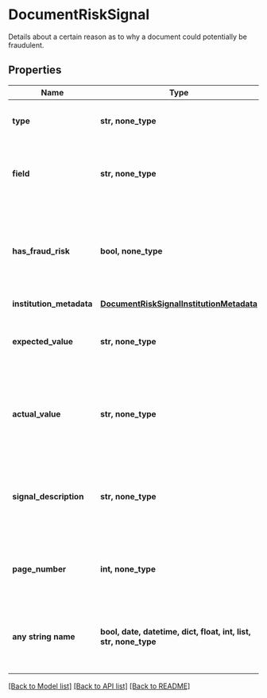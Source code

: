# DocumentRiskSignal

Details about a certain reason as to why a document could potentially be fraudulent.

## Properties
Name | Type | Description | Notes
------------ | ------------- | ------------- | -------------
**type** | **str, none_type** | The result from the risk signal check. | 
**field** | **str, none_type** | The field which the risk signal was computed for | 
**has_fraud_risk** | **bool, none_type** | A flag used to quickly identify if the signal indicates that this field is authentic or fraudulent | 
**institution_metadata** | [**DocumentRiskSignalInstitutionMetadata**](DocumentRiskSignalInstitutionMetadata.md) |  | 
**expected_value** | **str, none_type** | The expected value of the field, as seen on the document | 
**actual_value** | **str, none_type** | The derived value obtained in the risk signal calculation process for this field | 
**signal_description** | **str, none_type** | A human-readable explanation providing more detail into the particular risk signal | 
**page_number** | **int, none_type** | The relevant page associated with the risk signal | 
**any string name** | **bool, date, datetime, dict, float, int, list, str, none_type** | any string name can be used but the value must be the correct type | [optional]

[[Back to Model list]](../README.md#documentation-for-models) [[Back to API list]](../README.md#documentation-for-api-endpoints) [[Back to README]](../README.md)


